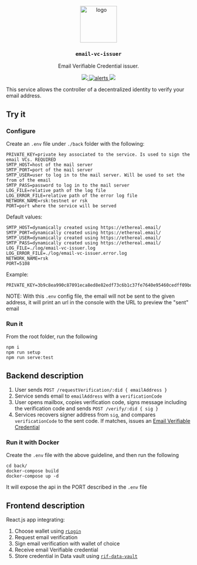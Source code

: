 <p align="middle">
    <img src="https://www.rifos.org/assets/img/logo.svg" alt="logo" height="100" >
</p>
<h3 align="middle"><code>email-vc-issuer</code></h3>
<p align="middle">
    Email Verifiable Credential issuer.
</p>

<p align="middle">
  <a href="https://github.com/rsksmart/email-vc-issuer/actions?query=workflow%3Atest">
    <img src="https://github.com/rsksmart/email-vc-issuer/workflows/test/badge.svg" />
  </a>
  <a href="https://lgtm.com/projects/g/rsksmart/email-vc-issuer/alerts/">
    <img src="https://img.shields.io/lgtm/alerts/github/rsksmart/email-vc-issuer" alt="alerts">
  </a>
  <a href="https://lgtm.com/projects/g/rsksmart/email-vc-issuer/context:javascript">
    <img src="https://img.shields.io/lgtm/grade/javascript/github/rsksmart/email-vc-issuer">
  </a>
</p>

This service allows the controller of a decentralized identity to verify your email address.

## Try it

### Configure

Create an `.env` file under `./back` folder with the following:

```
PRIVATE_KEY=private key associated to the service. Is used to sign the email VCs. REQUIRED
SMTP_HOST=host of the mail server
SMTP_PORT=port of the mail server
SMTP_USER=user to log in to the mail server. Will be used to set the from of the email
SMTP_PASS=password to log in to the mail server
LOG_FILE=relative path of the log file
LOG_ERROR_FILE=relative path of the error log file
NETWORK_NAME=rsk:testnet or rsk
PORT=port where the service will be served
```

Default values: 

```
SMTP_HOST=dynamically created using https://ethereal.email/
SMTP_PORT=dynamically created using https://ethereal.email/
SMTP_USER=dynamically created using https://ethereal.email/
SMTP_PASS=dynamically created using https://ethereal.email/
LOG_FILE=./log/email-vc-issuer.log
LOG_ERROR_FILE=./log/email-vc-issuer.error.log
NETWORK_NAME=rsk
PORT=5108
```

Example:

```
PRIVATE_KEY=3b9c8ea990c87091eca8ed8e82edf73c6b1c37fe7640e95460cedff09bdf21ff
```

NOTE: With this `.env` config file, the email will not be sent to the given address, it will print an url in the console with the URL to preview the "sent" email

### Run it

From the root folder, run the following

```
npm i
npm run setup
npm run serve:test
```

## Backend description

1. User sends `POST /requestVerification/:did { emailAddress }`
2. Service sends email to `emailAddress` with a `verificationCode`
3. User opens mailbox, copies verification code, signs message including the verification code and sends `POST /verify/:did { sig }`
4. Services recovers signer address from `sig`, and compares `verificationCode` to the sent code. If matches, issues an [Email Verifiable Credential](https://github.com/rsksmart/vc-json-schemas/tree/main/schema/EmailCredentialSchema/v1.0)

### Run it with Docker

Create the `.env` file with the above guideline, and then run the following

```
cd back/
docker-compose build
docker-compose up -d
```

It will expose the api in the PORT described in the `.env` file

## Frontend description

React.js app integrating:
1. Choose wallet using [`rLogin`](https://github.com/rsksmart/rLogin)
2. Request email verification
3. Sign email verification with wallet of choice
4. Receive email Verifiable credential
5. Store credential in Data vault using [`rif-data-vault`](https://github.com/rsksmart/rif-data-vault)

